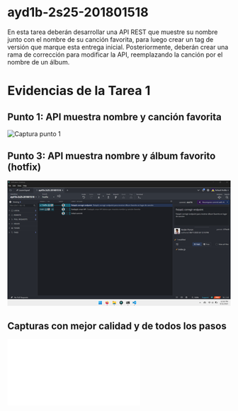 # ayd1b-2s25-201801518
En esta tarea deberán desarrollar una API REST que muestre su nombre junto con el nombre de su canción favorita, para luego crear un tag de versión que marque esta entrega inicial. Posteriormente, deberán crear una rama de corrección para modificar la API, reemplazando la canción por el nombre de un álbum.


# Evidencias de la Tarea 1

## Punto 1: API muestra nombre y canción favorita

![Captura punto 1](./img/Picture1.png.png)

## Punto 3: API muestra nombre y álbum favorito (hotfix)

![Captura punto 3](./img/Picture2.png)



## Capturas con mejor calidad y de todos los pasos

![Captura punto 3](./img/T1_201801518_AnderPopol_AYDI.pdf)
